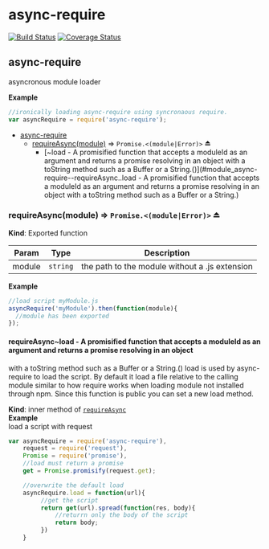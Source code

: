# async-require
[![Build Status](https://travis-ci.org/Jhorlin/async-require.svg?branch=master)](https://travis-ci.org/Jhorlin/async-require)
[![Coverage Status](https://coveralls.io/repos/Jhorlin/async-require/badge.svg)](https://coveralls.io/r/Jhorlin/async-require)
    <a name="module_async-require"></a>
## async-require
asyncronous module loader

**Example**  
```js//ironically loading async-require using syncronaous require.var asyncRequire = require('async-require');```

* [async-require](#module_async-require)
  * [requireAsync(module)](#exp_module_async-require--requireAsync) ⇒ <code>Promise.&lt;(module\|Error)&gt;</code> ⏏
    * [~load - A promisified function that accepts a moduleId as an argument and returns a promise resolving in an objectwith a toString method such as a Buffer or a String.()](#module_async-require--requireAsync..load - A promisified function that accepts a moduleId as an argument and returns a promise resolving in an objectwith a toString method such as a Buffer or a String.)

<a name="exp_module_async-require--requireAsync"></a>
### requireAsync(module) ⇒ <code>Promise.&lt;(module\|Error)&gt;</code> ⏏
**Kind**: Exported function  

| Param | Type | Description |
| --- | --- | --- |
| module | <code>string</code> | the path to the module without a .js extension |

**Example**  
```js//load script myModule.jsasyncRequire('myModule').then(function(module){  //module has been exported});```
<a name="module_async-require--requireAsync..load - A promisified function that accepts a moduleId as an argument and returns a promise resolving in an objectwith a toString method such as a Buffer or a String."></a>
#### requireAsync~load - A promisified function that accepts a moduleId as an argument and returns a promise resolving in an objectwith a toString method such as a Buffer or a String.()
load is used by async-require to load the script. By default it load a file relative to the calling modulesimilar to how require works when loading module not installed through npm. Since this function is public you canset a new load method.

**Kind**: inner method of <code>[requireAsync](#exp_module_async-require--requireAsync)</code>  
**Example**  
load a script with request```jsvar asyncRequire = require('async-require'),    request = require('request'),    Promise = require('promise'),    //load must return a promise    get = Promise.promisify(request.get);    //overwrite the default load    asyncRequire.load = function(url){         //get the script         return get(url).spread(function(res, body){             //returrn only the body of the script             return body;         })    }```
